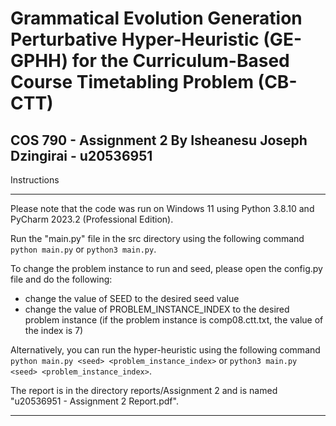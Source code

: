# Grammatical Evolution Generation Perturbative Hyper-Heuristic (GE-GPHH) for the Curriculum-Based Course Timetabling Problem (CB-CTT)

COS 790 - Assignment 2 By Isheanesu Joseph Dzingirai - u20536951
---

Instructions

---

Please note that the code was run on Windows 11 using Python 3.8.10 and PyCharm 2023.2 (Professional Edition).

Run the "main.py" file in the src directory using the following command `python main.py` or `python3 main.py`.

To change the problem instance to run and seed, please open the config.py file and do the following:
- change the value of SEED to the desired seed value
- change the value of PROBLEM_INSTANCE_INDEX to the desired problem instance (if the problem instance is comp08.ctt.txt, the value of the index is 7)

Alternatively, you can run the hyper-heuristic using the following command `python main.py <seed> <problem_instance_index>` or `python3 main.py <seed> <problem_instance_index>`.

The report is in the directory reports/Assignment 2 and is named "u20536951 - Assignment 2 Report.pdf".

---
